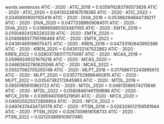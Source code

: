 words
sentences
ATIC - 2020 : ATIC_2018 = 0.035976283790573826
ATIC - 2020 : ATIC_2020 = 0.04130238167018385
ATIC - 2020 : ATIC_2022 = 0.03456939001105419
ATIC - 2020 : DIVA_2018 = 0.05366294844739217
ATIC - 2020 : DIVA_2020 = 0.04773389609084511
ATIC - 2020 : DIVA_2022 = 0.039995980303487055
ATIC - 2020 : EMTK_2018 = 0.010049241282283239
ATIC - 2020 : EMTK_2020 = 0.014068937795196468
ATIC - 2020 : EMTK_2022 = 0.04381469199075472
ATIC - 2020 : KREN_2018 = 0.04733192643955386
ATIC - 2020 : KREN_2020 = 0.0435132147522862
ATIC - 2020 : KREN_2022 = 0.028037383177570097
ATIC - 2020 : MCAS_2018 = 0.05969249321676218
ATIC - 2020 : MCAS_2020 = 0.04863832780625066
ATIC - 2020 : MCAS_2022 = 0.05527082705255748
ATIC - 2020 : MLPT_2018 = 0.017586172243995613
ATIC - 2020 : MLPT_2020 = 0.03577529896492815
ATIC - 2020 : MLPT_2022 = 0.03547382172645963
ATIC - 2020 : MTDL_2018 = 0.0650185910963722
ATIC - 2020 : MTDL_2020 = 0.04813586574213646
ATIC - 2020 : MTDL_2022 = 0.05808461461159686
ATIC - 2020 : NFCX_2018 = 0.03959401065219581
ATIC - 2020 : NFCX_2020 = 0.046025525072856954
ATIC - 2020 : NFCX_2022 = 0.04974374434730178
ATIC - 2020 : PTSN_2018 = 0.026329012159581944
ATIC - 2020 : PTSN_2020 = 0.0267309818108733
ATIC - 2020 : PTSN_2022 = 0.021203899105617485
